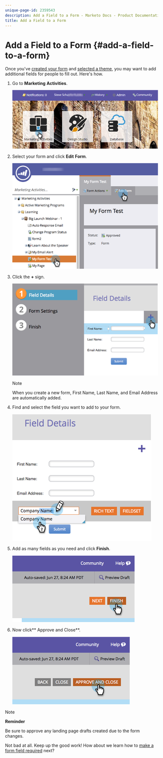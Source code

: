 ```yaml
---
unique-page-id: 2359543
description: Add a Field to a Form - Marketo Docs - Product Documentation
title: Add a Field to a Form
---
```


# Add a Field to a Form {#add-a-field-to-a-form}

Once you've [created your form](create-a-form.md) and [selected a theme](select-a-form-theme.md), you may want to add additional fields for people to fill out. Here's how.

1. Go to **Marketing** **Activities**.

   ![](assets/login-marketing-activities-2.png)

1. Select your form and click **Edit** **Form**. 

   ![](assets/editform-1.png)

1. Click the **+** sign. 

   ![](assets/image2014-9-15-17-18-17.png)

   >[!NOTE]
   >
   >When you create a new form, First Name, Last Name, and Email Address are automatically added.

1. Find and select the field you want to add to your form.

   ![](assets/image2014-9-15-17-3a18-3a26.png)

1. Add as many fields as you need and click **Finish**.

   ![](assets/image2014-9-15-17-3a18-3a35.png)

1. Now click** Approve and Close**.

   ![](assets/image2014-9-15-17-3a18-3a43.png)

>[!NOTE]
>
>**Reminder**
>
>Be sure to approve any landing page drafts created due to the form changes.

Not bad at all. Keep up the good work! How about we learn how to [make a form field required](make-a-form-field-required.md) next? 